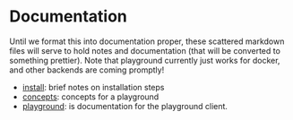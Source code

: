 # Documentation

Until we format this into documentation proper, these scattered markdown
files will serve to hold notes and documentation (that will be converted to
something prettier). Note that playground currently just works for docker,
and other backends are coming promptly!

 - [install](install.md): brief notes on installation steps
 - [concepts](concepts.md): concepts for a playground
 - [playground](cli.md): is documentation for the playground client.
